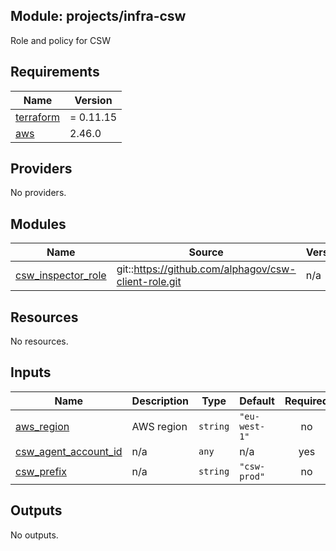 ## Module: projects/infra-csw

Role and policy for CSW

## Requirements

| Name | Version |
|------|---------|
| <a name="requirement_terraform"></a> [terraform](#requirement\_terraform) | = 0.11.15 |
| <a name="requirement_aws"></a> [aws](#requirement\_aws) | 2.46.0 |

## Providers

No providers.

## Modules

| Name | Source | Version |
|------|--------|---------|
| <a name="module_csw_inspector_role"></a> [csw\_inspector\_role](#module\_csw\_inspector\_role) | git::https://github.com/alphagov/csw-client-role.git | n/a |

## Resources

No resources.

## Inputs

| Name | Description | Type | Default | Required |
|------|-------------|------|---------|:--------:|
| <a name="input_aws_region"></a> [aws\_region](#input\_aws\_region) | AWS region | `string` | `"eu-west-1"` | no |
| <a name="input_csw_agent_account_id"></a> [csw\_agent\_account\_id](#input\_csw\_agent\_account\_id) | n/a | `any` | n/a | yes |
| <a name="input_csw_prefix"></a> [csw\_prefix](#input\_csw\_prefix) | n/a | `string` | `"csw-prod"` | no |

## Outputs

No outputs.
